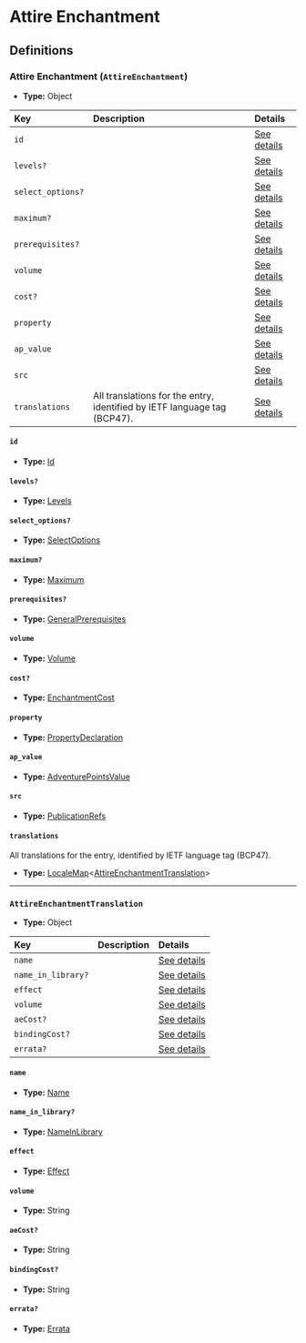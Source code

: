 # Attire Enchantment

## Definitions

### <a name="AttireEnchantment"></a> Attire Enchantment (`AttireEnchantment`)

- **Type:** Object

Key | Description | Details
:-- | :-- | :--
`id` |  | <a href="#AttireEnchantment/id">See details</a>
`levels?` |  | <a href="#AttireEnchantment/levels">See details</a>
`select_options?` |  | <a href="#AttireEnchantment/select_options">See details</a>
`maximum?` |  | <a href="#AttireEnchantment/maximum">See details</a>
`prerequisites?` |  | <a href="#AttireEnchantment/prerequisites">See details</a>
`volume` |  | <a href="#AttireEnchantment/volume">See details</a>
`cost?` |  | <a href="#AttireEnchantment/cost">See details</a>
`property` |  | <a href="#AttireEnchantment/property">See details</a>
`ap_value` |  | <a href="#AttireEnchantment/ap_value">See details</a>
`src` |  | <a href="#AttireEnchantment/src">See details</a>
`translations` | All translations for the entry, identified by IETF language tag (BCP47). | <a href="#AttireEnchantment/translations">See details</a>

#### <a name="AttireEnchantment/id"></a> `id`

- **Type:** <a href="#Id">Id</a>

#### <a name="AttireEnchantment/levels"></a> `levels?`

- **Type:** <a href="#Levels">Levels</a>

#### <a name="AttireEnchantment/select_options"></a> `select_options?`

- **Type:** <a href="#SelectOptions">SelectOptions</a>

#### <a name="AttireEnchantment/maximum"></a> `maximum?`

- **Type:** <a href="#Maximum">Maximum</a>

#### <a name="AttireEnchantment/prerequisites"></a> `prerequisites?`

- **Type:** <a href="../_Prerequisite.md#GeneralPrerequisites">GeneralPrerequisites</a>

#### <a name="AttireEnchantment/volume"></a> `volume`

- **Type:** <a href="#Volume">Volume</a>

#### <a name="AttireEnchantment/cost"></a> `cost?`

- **Type:** <a href="#EnchantmentCost">EnchantmentCost</a>

#### <a name="AttireEnchantment/property"></a> `property`

- **Type:** <a href="#PropertyDeclaration">PropertyDeclaration</a>

#### <a name="AttireEnchantment/ap_value"></a> `ap_value`

- **Type:** <a href="#AdventurePointsValue">AdventurePointsValue</a>

#### <a name="AttireEnchantment/src"></a> `src`

- **Type:** <a href="../source/_PublicationRef.md#PublicationRefs">PublicationRefs</a>

#### <a name="AttireEnchantment/translations"></a> `translations`

All translations for the entry, identified by IETF language tag (BCP47).

- **Type:** <a href="../_LocaleMap.md#LocaleMap">LocaleMap</a>&lt;<a href="#AttireEnchantmentTranslation">AttireEnchantmentTranslation</a>&gt;

---

### <a name="AttireEnchantmentTranslation"></a> `AttireEnchantmentTranslation`

- **Type:** Object

Key | Description | Details
:-- | :-- | :--
`name` |  | <a href="#AttireEnchantmentTranslation/name">See details</a>
`name_in_library?` |  | <a href="#AttireEnchantmentTranslation/name_in_library">See details</a>
`effect` |  | <a href="#AttireEnchantmentTranslation/effect">See details</a>
`volume` |  | <a href="#AttireEnchantmentTranslation/volume">See details</a>
`aeCost?` |  | <a href="#AttireEnchantmentTranslation/aeCost">See details</a>
`bindingCost?` |  | <a href="#AttireEnchantmentTranslation/bindingCost">See details</a>
`errata?` |  | <a href="#AttireEnchantmentTranslation/errata">See details</a>

#### <a name="AttireEnchantmentTranslation/name"></a> `name`

- **Type:** <a href="#Name">Name</a>

#### <a name="AttireEnchantmentTranslation/name_in_library"></a> `name_in_library?`

- **Type:** <a href="#NameInLibrary">NameInLibrary</a>

#### <a name="AttireEnchantmentTranslation/effect"></a> `effect`

- **Type:** <a href="#Effect">Effect</a>

#### <a name="AttireEnchantmentTranslation/volume"></a> `volume`

- **Type:** String

#### <a name="AttireEnchantmentTranslation/aeCost"></a> `aeCost?`

- **Type:** String

#### <a name="AttireEnchantmentTranslation/bindingCost"></a> `bindingCost?`

- **Type:** String

#### <a name="AttireEnchantmentTranslation/errata"></a> `errata?`

- **Type:** <a href="../source/_Erratum.md#Errata">Errata</a>

